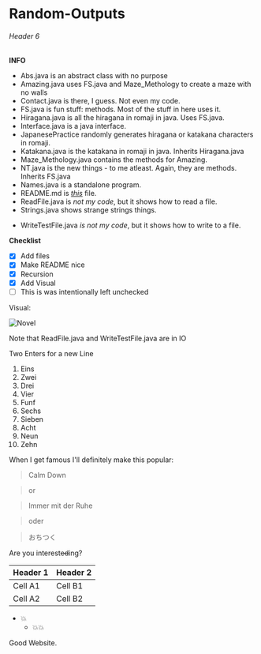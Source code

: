 # Random-Outputs
###### Header 6
**INFO**
* Abs.java is an abstract class with no purpose
* Amazing.java uses FS.java and Maze_Methology to create a maze with no walls
* Contact.java is there, I guess. Not even my code.
* FS.java is fun stuff: methods. Most of the stuff in here uses it.
* Hiragana.java is all the hiragana in romaji in java. Uses FS.java.
* Interface.java is a java interface.
* JapanesePractice randomly generates hiragana or katakana characters in romaji.
* Katakana.java is the katakana in romaji in java. Inherits Hiragana.java
* Maze_Methology.java contains the methods for Amazing.
* NT.java is the new things - to me atleast. Again, they are methods. Inherits FS.java
* Names.java is a standalone program.
* README.md is [_this_](https://github.com/jacobyprogramming/Nonsensical-Outputs/blob/master/README.md) file.
* ReadFile.java is _not my code_, but it shows how to read a file.
* Strings.java shows strange strings things.
- WriteTestFile.java *is not my code*, but it shows how to write to a file.

__Checklist__
- [x] Add files
- [x] Make README nice
- [x] Recursion
- [x] Add Visual
- [ ] This is was intentionally left unchecked

Visual:

![Novel](https://github.com/jacobyprogramming/Nonsensical-Outputs/blob/master/Nice%20Visual.png)

Note that ReadFile.java and WriteTestFile.java are in IO

Two Enters for a new Line

1. Eins
2. Zwei
3. Drei
4. Vier
5. Funf
6. Sechs
7. Sieben
8. Acht
9. Neun
10. Zehn

When I get famous I'll definitely make this popular:

> Calm Down

> or

> Immer mit der Ruhe

> oder

> おちつく

Are you interest~~ed~~ing?

Header 1 | Header 2
-------- | --------
Cell A1 | Cell B1
Cell A2 | Cell B2

- :boom:
  * :boom::boom:
  
Good Website.
